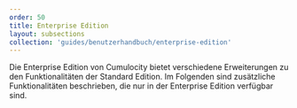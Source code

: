 ```yaml
---
order: 50
title: Enterprise Edition
layout: subsections
collection: 'guides/benutzerhandbuch/enterprise-edition'
---
```


Die Enterprise Edition von Cumulocity bietet verschiedene Erweiterungen zu den Funktionalitäten der Standard Edition. Im Folgenden sind zusätzliche Funktionalitäten beschrieben, die nur in der Enterprise Edition verfügbar sind.
